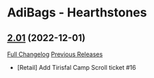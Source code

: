 # AdiBags - Hearthstones

## [2.01](https://github.com/Myrroddin/adibags-hearthstones/tree/2.01) (2022-12-01)
[Full Changelog](https://github.com/Myrroddin/adibags-hearthstones/compare/2.00...2.01) [Previous Releases](https://github.com/Myrroddin/adibags-hearthstones/releases)

- [Retail] Add Tirisfal Camp Scroll ticket #16  
